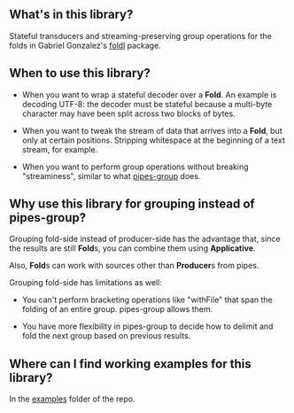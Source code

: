 ## What's in this library?

Stateful transducers and streaming-preserving group operations for the folds in
Gabriel Gonzalez's [foldl](http://hackage.haskell.org/package/foldl) package.

## When to use this library?

- When you want to wrap a stateful decoder over a **Fold**. An example is
decoding UTF-8: the decoder must be stateful because a multi-byte character may
have been split across two blocks of bytes.

- When you want to tweak the stream of data that arrives into a **Fold**, but
only at certain positions. Stripping whitespace at the beginning of a text
stream, for example.

- When you want to perform group operations without breaking "streaminess",
similar to what [pipes-group](http://hackage.haskell.org/package/pipes-group)
does.

## Why use this library for grouping instead of **pipes-group**?

Grouping fold-side instead of producer-side has the advantage that, since the
results are still **Fold**s, you can combine them using **Applicative**.

Also, **Fold**s can work with sources other than **Producer**s from pipes.

Grouping fold-side has limitations as well:

- You can't perform bracketing operations like "withFile" that span the folding
  of an entire group. pipes-group allows them.

- You have more flexibility in pipes-group to decide how to delimit and fold
  the next group based on previous results.


## Where can I find working examples for this library?

In the [examples](https://github.com/danidiaz/foldl-transduce/tree/master/examples) folder of the repo.
